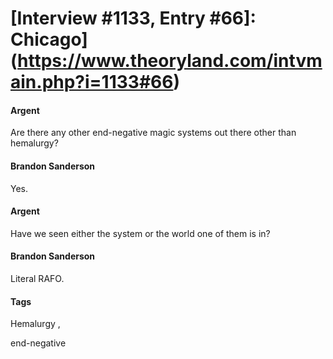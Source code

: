 # [Interview #1133, Entry #66]: Chicago](https://www.theoryland.com/intvmain.php?i=1133#66)

#### Argent

Are there any other end-negative magic systems out there other than hemalurgy?

#### Brandon Sanderson

Yes.

#### Argent

Have we seen either the system or the world one of them is in?

#### Brandon Sanderson

Literal RAFO.

#### Tags

Hemalurgy
,

end-negative


